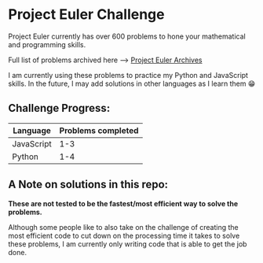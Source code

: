 # Project Euler Challenge

Project Euler currently has over 600 problems to hone your mathematical and programming skills.

Full list of problems archived here --> [Project Euler Archives](https://projecteuler.net/archives)

I am currently using these problems to practice my Python and JavaScript skills. In the future, I may add solutions in other languages as I learn them :grin:

## Challenge Progress:

| Language   | Problems completed |
| ---------- | ------------------ |
| JavaScript | 1-3                |
| Python     | 1-4                |

## A Note on solutions in this repo:

**These are not tested to be the fastest/most efficient way to solve the problems.**

Although some people like to also take on the challenge of creating the most efficient code to cut down on the processing time it takes to solve these problems, I am currently only writing code that is able to get the job done.
